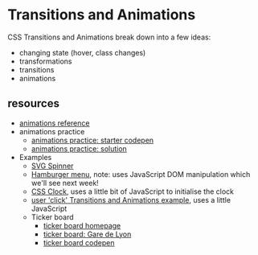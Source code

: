 # Transitions and Animations

CSS Transitions and Animations break down into a few ideas:

- changing state (hover, class changes)
- transformations
- transitions
- animations

## resources

- [animations reference](https://codepen.io/rjkerrison/pen/VwjRyJY)
- animations practice
  - [animations practice: starter codepen](https://codepen.io/rjkerrison/pen/dyXrmNZ)
  - [animations practice: solution](https://codepen.io/rjkerrison/pen/ExbpqPb)
- Examples
  - [SVG Spinner](https://codepen.io/rjkerrison/pen/pobYKyK)
  - [Hamburger menu](https://codepen.io/rjkerrison/pen/RwRoQxZ?editors=0010), note: uses JavaScript DOM manipulation which we'll see next week!
  - [CSS Clock](https://codepen.io/rjkerrison/pen/BaRdJqV), uses a little bit of JavaScript to initialise the clock
  - [user 'click' Transitions and Animations example](https://codepen.io/rjkerrison/pen/QWNMejp), uses a little JavaScript
  - Ticker board
    - [ticker board homepage](https://rjkerrison.co.uk/ticker-board/)
    - [ticker board: Gare de Lyon](https://rjkerrison.co.uk/ticker-board/demo/sncf.html)
    - [ticker board codepen](https://codepen.io/rjkerrison/pen/zYBgYEQ)
